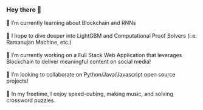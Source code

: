### Hey there 👋
🌱 I’m currently learning about Blockchain and RNNs <br/><br/>
🤔 I hope to dive deeper into LightGBM and Computational Proof Solvers (i.e. Ramanujan Machine, etc.) <br/><br/>
🔭 I’m currently working on a Full Stack Web Application that leverages Blockchain to deliver meaningful content on social media! <br/><br/>
💬 I’m looking to collaborate on Python/Java/Javascript open source projects! <br/><br/>
🤪 In my freetime, I enjoy speed-cubing, making music, and solving crossword puzzles.


<!--
**virenkhandal/virenkhandal** is a ✨ _special_ ✨ repository because its `README.md` (this file) appears on your GitHub profile.

Here are some ideas to get you started:

- 🔭 I’m currently working on ...
- 🌱 I’m currently learning ...
- 👯 I’m looking to collaborate on ...
- 🤔 I’m looking for help with ...
- 💬 Ask me about ...
- 📫 How to reach me: ...
- 😄 Pronouns: ...
- ⚡ Fun fact: ...
-->
